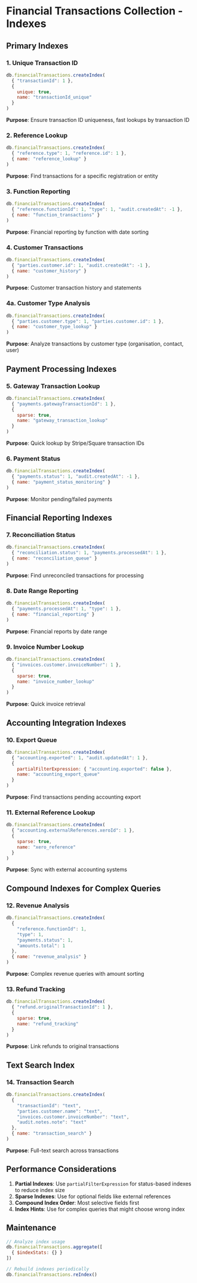# Financial Transactions Collection - Indexes

## Primary Indexes

### 1. Unique Transaction ID
```javascript
db.financialTransactions.createIndex(
  { "transactionId": 1 },
  { 
    unique: true,
    name: "transactionId_unique"
  }
)
```
**Purpose**: Ensure transaction ID uniqueness, fast lookups by transaction ID

### 2. Reference Lookup
```javascript
db.financialTransactions.createIndex(
  { "reference.type": 1, "reference.id": 1 },
  { name: "reference_lookup" }
)
```
**Purpose**: Find transactions for a specific registration or entity

### 3. Function Reporting
```javascript
db.financialTransactions.createIndex(
  { "reference.functionId": 1, "type": 1, "audit.createdAt": -1 },
  { name: "function_transactions" }
)
```
**Purpose**: Financial reporting by function with date sorting

### 4. Customer Transactions
```javascript
db.financialTransactions.createIndex(
  { "parties.customer.id": 1, "audit.createdAt": -1 },
  { name: "customer_history" }
)
```
**Purpose**: Customer transaction history and statements

### 4a. Customer Type Analysis
```javascript
db.financialTransactions.createIndex(
  { "parties.customer.type": 1, "parties.customer.id": 1 },
  { name: "customer_type_lookup" }
)
```
**Purpose**: Analyze transactions by customer type (organisation, contact, user)

## Payment Processing Indexes

### 5. Gateway Transaction Lookup
```javascript
db.financialTransactions.createIndex(
  { "payments.gatewayTransactionId": 1 },
  { 
    sparse: true,
    name: "gateway_transaction_lookup"
  }
)
```
**Purpose**: Quick lookup by Stripe/Square transaction IDs

### 6. Payment Status
```javascript
db.financialTransactions.createIndex(
  { "payments.status": 1, "audit.createdAt": -1 },
  { name: "payment_status_monitoring" }
)
```
**Purpose**: Monitor pending/failed payments

## Financial Reporting Indexes

### 7. Reconciliation Status
```javascript
db.financialTransactions.createIndex(
  { "reconciliation.status": 1, "payments.processedAt": 1 },
  { name: "reconciliation_queue" }
)
```
**Purpose**: Find unreconciled transactions for processing

### 8. Date Range Reporting
```javascript
db.financialTransactions.createIndex(
  { "payments.processedAt": 1, "type": 1 },
  { name: "financial_reporting" }
)
```
**Purpose**: Financial reports by date range

### 9. Invoice Number Lookup
```javascript
db.financialTransactions.createIndex(
  { "invoices.customer.invoiceNumber": 1 },
  { 
    sparse: true,
    name: "invoice_number_lookup"
  }
)
```
**Purpose**: Quick invoice retrieval

## Accounting Integration Indexes

### 10. Export Queue
```javascript
db.financialTransactions.createIndex(
  { "accounting.exported": 1, "audit.updatedAt": 1 },
  { 
    partialFilterExpression: { "accounting.exported": false },
    name: "accounting_export_queue"
  }
)
```
**Purpose**: Find transactions pending accounting export

### 11. External Reference Lookup
```javascript
db.financialTransactions.createIndex(
  { "accounting.externalReferences.xeroId": 1 },
  { 
    sparse: true,
    name: "xero_reference"
  }
)
```
**Purpose**: Sync with external accounting systems

## Compound Indexes for Complex Queries

### 12. Revenue Analysis
```javascript
db.financialTransactions.createIndex(
  { 
    "reference.functionId": 1,
    "type": 1,
    "payments.status": 1,
    "amounts.total": 1
  },
  { name: "revenue_analysis" }
)
```
**Purpose**: Complex revenue queries with amount sorting

### 13. Refund Tracking
```javascript
db.financialTransactions.createIndex(
  { "refund.originalTransactionId": 1 },
  { 
    sparse: true,
    name: "refund_tracking"
  }
)
```
**Purpose**: Link refunds to original transactions

## Text Search Index

### 14. Transaction Search
```javascript
db.financialTransactions.createIndex(
  { 
    "transactionId": "text",
    "parties.customer.name": "text",
    "invoices.customer.invoiceNumber": "text",
    "audit.notes.note": "text"
  },
  { name: "transaction_search" }
)
```
**Purpose**: Full-text search across transactions

## Performance Considerations

1. **Partial Indexes**: Use `partialFilterExpression` for status-based indexes to reduce index size
2. **Sparse Indexes**: Use for optional fields like external references
3. **Compound Index Order**: Most selective fields first
4. **Index Hints**: Use for complex queries that might choose wrong index

## Maintenance

```javascript
// Analyze index usage
db.financialTransactions.aggregate([
  { $indexStats: {} }
])

// Rebuild indexes periodically
db.financialTransactions.reIndex()
```